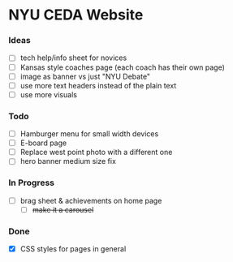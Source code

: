 # NYU CEDA Website

### Ideas

- [ ] tech help/info sheet for novices
- [ ] Kansas style coaches page (each coach has their own page)
- [ ] image as banner vs just "NYU Debate"
- [ ] use more text headers instead of the plain text
- [ ] use more visuals

### Todo

- [ ] Hamburger menu for small width devices
- [ ] E-board page
- [ ] Replace west point photo with a different one
- [ ] hero banner medium size fix

### In Progress

- [ ] brag sheet & achievements on home page
  - [ ] ~~make it a carousel~~

### Done

- [x] CSS styles for pages in general

